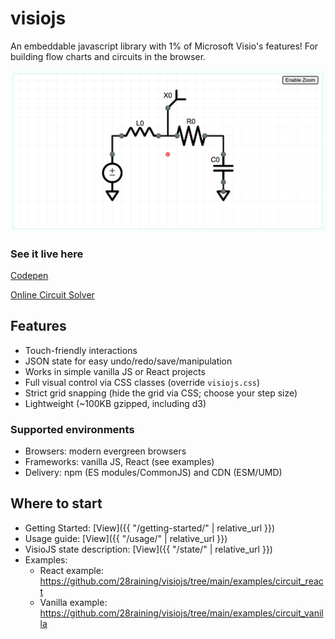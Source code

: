 # visiojs

An embeddable javascript library with 1% of Microsoft Visio's features! For building flow charts and circuits in the browser.

![visiojs demo](images/demo.png)

### See it live here
[Codepen](https://codepen.io/28raining/pen/myJYavL)

[Online Circuit Solver](https://onlinecircuitsolver.com/)

## Features
- Touch-friendly interactions
- JSON state for easy undo/redo/save/manipulation
- Works in simple vanilla JS or React projects
- Full visual control via CSS classes (override `visiojs.css`)
- Strict grid snapping (hide the grid via CSS; choose your step size)
- Lightweight (~100KB gzipped, including d3)

### Supported environments
- Browsers: modern evergreen browsers
- Frameworks: vanilla JS, React (see examples)
- Delivery: npm (ES modules/CommonJS) and CDN (ESM/UMD)

## Where to start
- Getting Started: [View]({{ "/getting-started/" | relative_url }})
- Usage guide: [View]({{ "/usage/" | relative_url }})
- VisioJS state description: [View]({{ "/state/" | relative_url }})
- Examples:
  - React example: https://github.com/28raining/visiojs/tree/main/examples/circuit_react
  - Vanilla example: https://github.com/28raining/visiojs/tree/main/examples/circuit_vanilla